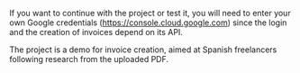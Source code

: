 If you want to continue with the project or test it, you will need to enter your own Google credentials (https://console.cloud.google.com) since the login and the creation of invoices depend on its API.

The project is a demo for invoice creation, aimed at Spanish freelancers following research from the uploaded PDF.

